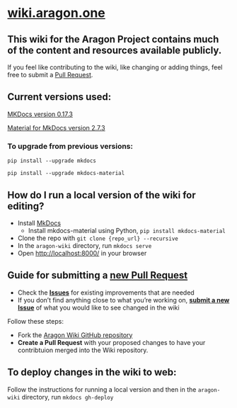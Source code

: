 # [wiki.aragon.one](https://wiki.aragon.one/)

## This wiki for the Aragon Project contains much of the content and resources available publicly.

If you feel like contributing to the wiki, like changing or adding things, feel free to submit a [Pull Request](https://github.com/aragon/aragon-wiki/pulls).

## Current versions used:
[MKDocs version 0.17.3](http://www.mkdocs.org/about/release-notes/)

[Material for MkDocs version 2.7.3](https://squidfunk.github.io/mkdocs-material/release-notes/)

### To upgrade from previous versions:
`pip install --upgrade mkdocs`

`pip install --upgrade mkdocs-material`

## How do I run a local version of the wiki for editing?

- Install [MkDocs](http://www.mkdocs.org/)
  - Install mkdocs-material using Python, `pip install mkdocs-material`
- Clone the repo with `git clone {repo_url} --recursive`
- In the `aragon-wiki` directory, run `mkdocs serve`
- Open [http://localhost:8000/](http://localhost:8000/) in your browser

## Guide for submitting a [new Pull Request](https://github.com/aragon/aragon-wiki/pulls)

- Check the [**Issues**](https://github.com/aragon/aragon-wiki/issues) for existing improvements that are needed
- If you don’t find anything close to what you’re working on, [**submit a new Issue**](https://github.com/aragon/aragon-wiki/issues/new) of what you would like to see changed in the wiki

Follow these steps:

- Fork the [Aragon Wiki GitHub repository](https://github.com/aragon/aragon-wiki)
- **Create a Pull Request** with your proposed changes to have your contribtuion merged into the Wiki repository.

## To deploy changes in the wiki to web:

Follow the instructions for running a local version and then in the `aragon-wiki` directory, run `mkdocs gh-deploy`
